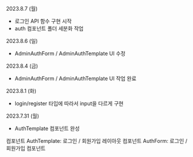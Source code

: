 2023.8.7 (월)
- 로그인 API 함수 구현 시작
- auth 컴포넌트 폴더 세분화 작업

2023.8.6 (일)
- AdminAuthForm / AdminAuthTemplate UI 수정

2023.8.4 (금)
- AdminAuthForm / AdminAuthTemplate UI 작업 완료

2023.8.1 (화)
- login/register 타입에 따라서 input을 다르게 구현

2023.7.31 (월)
- AuthTemplate 컴포넌트 완성

컴포넌트
AuthTemplate: 로그인 / 회원가입 레이아웃 컴포넌트
AuthForm: 로그인 / 회원가입 컴포넌트
